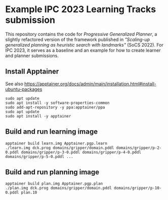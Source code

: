# Example IPC 2023 Learning Tracks submission

This repository contains the code for _Progressive Generalized Planner_,
a slightly refactored version of the framework published
in _"Scaling-up generalized planning as heuristic search with landmarks"_ (SoCS 2022).
For IPC 2023, it serves as a baseline and an example for how to create learner and planner
submissions.

## Install Apptainer

See also https://apptainer.org/docs/admin/main/installation.html#install-ubuntu-packages

    sudo apt update
    sudo apt install -y software-properties-common
    sudo add-apt-repository -y ppa:apptainer/ppa
    sudo apt update
    sudo apt install -y apptainer

## Build and run learning image

    apptainer build learn.img Apptainer.pgp.learn
    ./learn.img dck.prog domains/gripper/domain.pddl domains/gripper/p-2-0.pddl domains/gripper/p-3-0.pddl domains/gripper/p-4-0.pddl domains/gripper/p-5-0.pddl ...

## Build and run planning image

    apptainer build plan.img Apptainer.pgp.plan
    ./plan.img dck.prog domains/gripper/domain.pddl domains/gripper/p-10-0.pddl plan.10
